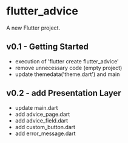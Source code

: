 # flutter_advice

A new Flutter project.

## v0.1 - Getting Started
- execution of 'flutter create flutter_advice'
- remove unnecessary code (empty project)
- update themedata('theme.dart') and main

## v0.2 - add Presentation Layer
- update main.dart
- add advice_page.dart
- add advice_field.dart
- add custom_button.dart
- add error_message.dart